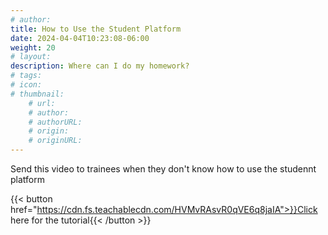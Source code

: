 ```yaml
---
# author: 
title: How to Use the Student Platform
date: 2024-04-04T10:23:08-06:00
weight: 20
# layout: 
description: Where can I do my homework?
# tags: 
# icon: 
# thumbnail: 
    # url: 
    # author: 
    # authorURL: 
    # origin: 
    # originURL: 
---
```


Send this video to trainees when they don't know how to use the studennt platform

{{< button href="https://cdn.fs.teachablecdn.com/HVMvRAsvR0qVE6q8jaIA">}}Click here for the tutorial{{< /button >}}
